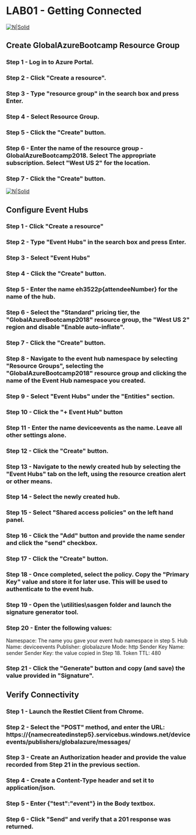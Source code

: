 # LAB01 - Getting Connected

[![N|Solid](https://cldup.com/dTxpPi9lDf.thumb.png)](https://nodesource.com/products/nsolid)
## Create GlobalAzureBootcamp Resource Group

### Step 1 - Log in to Azure Portal.

### Step 2 - Click "Create a resource".

### Step 3 - Type "resource group" in the search box and press Enter.

### Step 4 - Select Resource Group.

### Step 5 - Click the "Create" button.

### Step 6 - Enter the name of the resource group - GlobalAzureBootcamp2018. Select The appropriate subscription. Select "West US 2" for the location.

### Step 7 - Click the "Create" button.

[![N|Solid](https://cldup.com/dTxpPi9lDf.thumb.png)](https://nodesource.com/products/nsolid)
## Configure Event Hubs

### Step 1 - Click "Create a resource"

### Step 2 - Type "Event Hubs" in the search box and press Enter.

### Step 3 - Select "Event Hubs"

### Step 4 - Click the "Create" button.

### Step 5 - Enter the name eh3522p{attendeeNumber} for the name of the hub.

### Step 6 - Select the "Standard" pricing tier, the "GlobalAzureBootcamp2018" resource group, the "West US 2" region and disable "Enable auto-inflate".

### Step 7 - Click the "Create" button.

### Step 8 - Navigate to the event hub namespace by selecting "Resource Groups", selecting the "GlobalAzureBootcamp2018" resource group and clicking the name of the Event Hub namespace you created.

### Step 9 - Select "Event Hubs" under the "Entities" section.

### Step 10 - Click the "+ Event Hub" button

### Step 11 - Enter the name deviceevents as the name. Leave all other settings alone.

### Step 12 - Click the "Create" button.

### Step 13 - Navigate to the newly created hub by selecting the "Event Hubs" tab on the left, using the resource creation alert or other means.

### Step 14 - Select the newly created hub.

### Step 15 - Select "Shared access policies" on the left hand panel.

### Step 16 - Click the "Add" button and provide the name sender and click the "send" checkbox.

### Step 17 - Click the "Create" button.

### Step 18 - Once completed, select the policy. Copy the "Primary Key" value and store it for later use. This will be used to authenticate to the event hub.

### Step 19 - Open the \utilities\sasgen folder and launch the signature generator tool.

### Step 20 - Enter the following values:

Namespace: The name you gave your event hub namespace in step 5.
Hub Name: deviceevents
Publisher: globalazure
Mode: http
Sender Key Name: sender
Sender Key: the value copied in Step 18.
Token TTL: 480

### Step 21 - Click the "Generate" button and copy (and save) the value provided in "Signature".

## Verify Connectivity

### Step 1 - Launch the Restlet Client from Chrome.

### Step 2 - Select the "POST" method, and enter the URL: https://{namecreatedinstep5}.servicebus.windows.net/deviceevents/publishers/globalazure/messages/

### Step 3 - Create an Authorization header and provide the value recorded from Step 21 in the previous section. 

### Step 4 - Create a Content-Type header and set it to application/json.

### Step 5 - Enter {"test":"event"} in the Body textbox.

### Step 6 - Click "Send" and verify that a 201 response was returned.